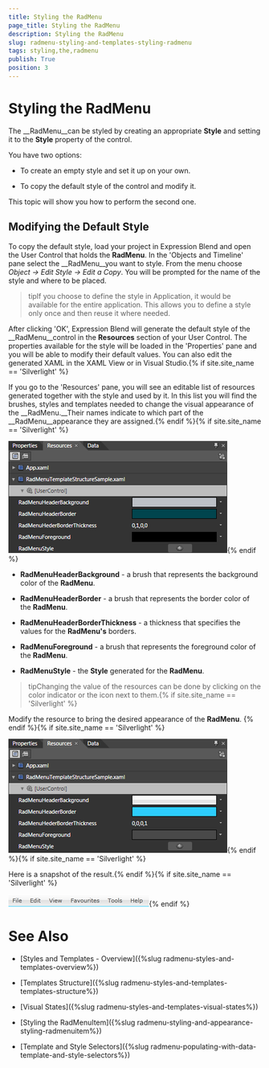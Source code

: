 ```yaml
---
title: Styling the RadMenu
page_title: Styling the RadMenu
description: Styling the RadMenu
slug: radmenu-styling-and-templates-styling-radmenu
tags: styling,the,radmenu
publish: True
position: 3
---
```


# Styling the RadMenu



The __RadMenu__can be styled by creating an appropriate __Style__ and setting it to the __Style__ property of the control. 

You have two options:

* To create an empty style and set it up on your own.

* To copy the default style of the control and modify it.

This topic will show you how to perform the second one.

## Modifying the Default Style

To copy the default style, load your project in Expression Blend and open the User Control that holds the __RadMenu__. In the 'Objects and Timeline' pane select the __RadMenu__you want to style. From the menu choose *Object -> Edit Style -> Edit a Copy*. You will be prompted for the name of the style and where to be placed.

>tipIf you choose to define the style in Application, it would be available for the entire application. This allows you to define a style only once and then reuse it where needed.

After clicking 'OK', Expression Blend will generate the default style of the __RadMenu__control in the __Resources__ section of your User Control. The properties available for the style will be loaded in the 'Properties' pane and you will be able to modify their default values. You can also edit the generated XAML in the XAML View or in Visual Studio.{% if site.site_name == 'Silverlight' %}

If you go to the 'Resources' pane, you will see an editable list of resources generated together with the style and used by it. In this list you will find the brushes, styles and templates needed to change the visual appearance of the __RadMenu.__Their names indicate to which part of the __RadMenu__appearance they are assigned.{% endif %}{% if site.site_name == 'Silverlight' %}

![](images/RadMenu_Styles_and_Templates_Styling_RadMenu_01.png){% endif %}

* __RadMenuHeaderBackground__ - a brush that represents the background color of the __RadMenu__.

* __RadMenuHeaderBorder__ - a brush that represents the border color of the __RadMenu__.

* __RadMenuHeaderBorderThickness__ - a thickness that specifies the values for the __RadMenu's__ borders.

* __RadMenuForeground__ - a brush that represents the foreground color of the __RadMenu__.

* __RadMenuStyle__ - the __Style__ generated for the __RadMenu__.

>tipChanging the value of the resources can be done by clicking on the color indicator or the icon next to them.{% if site.site_name == 'Silverlight' %}

Modify the resource to bring the desired appearance of the __RadMenu__. {% endif %}{% if site.site_name == 'Silverlight' %}

![](images/RadMenu_Styles_and_Templates_Styling_RadMenu_02.png){% endif %}{% if site.site_name == 'Silverlight' %}

Here is a snapshot of the result.{% endif %}{% if site.site_name == 'Silverlight' %}

![](images/RadMenu_Styles_and_Templates_Styling_RadMenu_03.png){% endif %}

# See Also

 * [Styles and Templates - Overview]({%slug radmenu-styles-and-templates-overview%})

 * [Templates Structure]({%slug radmenu-styles-and-templates-templates-structure%})

 * [Visual States]({%slug radmenu-styles-and-templates-visual-states%})

 * [Styling the RadMenuItem]({%slug radmenu-styling-and-appearance-styling-radmenuitem%})

 * [Template and Style Selectors]({%slug radmenu-populating-with-data-template-and-style-selectors%})

